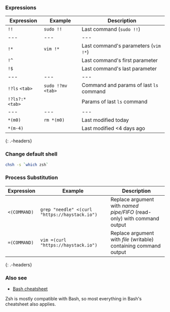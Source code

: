 ### Expressions

| Expression        | Example             | Description                             |
| ----------------- | ------------------- | --------------------------------------- |
| `!!`              | `sudo !!`           | Last command (`sudo !!`)                |
| ---               | ---                 | ---                                     |
| `!*`              | `vim !*`            | Last command's parameters (`vim !*`)    |
| `!^`              |                     | Last command's first parameter          |
| `!$`              |                     | Last command's last parameter           |
| ---               | ---                 | ---                                     |
| `!?ls` `<tab>`    | `sudo !?mv` `<tab>` | Command and params of last `ls` command |
| `!?ls?:*` `<tab>` |                     | Params of last `ls` command             |
| ---               | ---                 | ---                                     |
| `*(m0)`           | `rm *(m0)`          | Last modified today                     |
| `*(m-4)`          |                     | Last modified <4 days ago               |

{: .-headers}

### Change default shell

```bash
chsh -s `which zsh`
```

### Process Substitution

| Expression   | Example                                       | Description                                                             |
| ------------ | --------------------------------------------- | ----------------------------------------------------------------------- |
| `<(COMMAND)` | `grep "needle" <(curl "https://haystack.io")` | Replace argument with _named pipe/FIFO_ (read-only) with command output |
| `=(COMMAND)` | `vim =(curl "https://haystack.io")`           | Replace argument with _file_ (writable) containing command output       |

{: .-headers}

### Also see

- [Bash cheatsheet](./bash)

Zsh is mostly compatible with Bash, so most everything in Bash's cheatsheet also applies.
